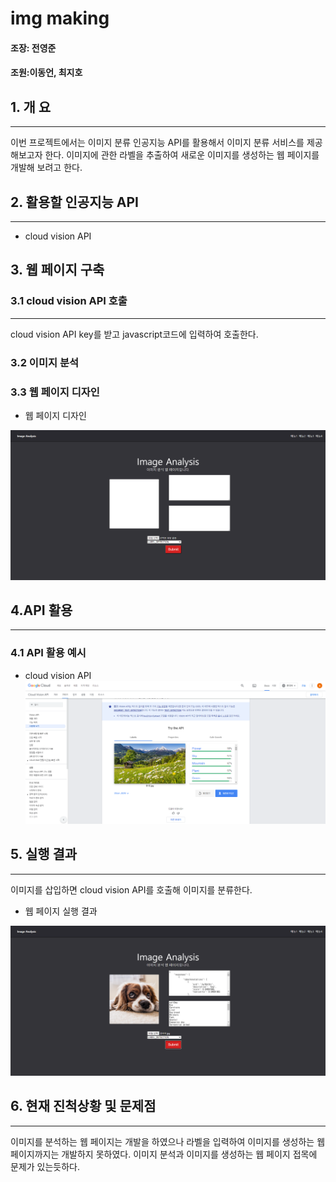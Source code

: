 # img making
#### 조장: 전영준

#### 조원:이동언, 최지호

## 1. 개 요
* * *
이번 프로젝트에서는 이미지 분류 인공지능 API를 활용해서
 이미지 분류 서비스를 제공해보고자 한다. 이미지에 관한 라벨을 추출하여
 새로운 이미지를 생성하는 웹 페이지를 개발해 보려고 한다.

## 2. 활용할 인공지능 API
* * *
 - cloud vision API
## 3. 웹 페이지 구축
### 3.1 cloud vision API 호출
***
cloud vision API key를 받고 javascript코드에 입력하여 호출한다.
### 3.2 이미지 분석
### 3.3 웹 페이지 디자인
 - 웹 페이지 디자인

![웹 페이지 디자인](https://github.com/yj021225/ai_api_project/blob/main/%EC%9B%B9%20%ED%8E%98%EC%9D%B4%EC%A7%80%20%EB%94%94%EC%9E%90%EC%9D%B8.png)

## 4.API 활용
* * *
### 4.1 API 활용 예시
 - cloud vision API
![API 활용 예시](https://github.com/yj021225/ai_api_project/blob/main/API%20%ED%99%9C%EC%9A%A9%EC%98%88%EC%8B%9C_2.png)

## 5. 실행 결과
* * *
 이미지를 삽입하면 cloud vision API를 호출해 이미지를 분류한다.
 
 - 웹 페이지 실행 결과

![웹 페이지 실행 결과](https://github.com/yj021225/ai_api_project/blob/main/%EC%9B%B9%20%ED%8E%98%EC%9D%B4%EC%A7%80%20%EC%8B%A4%ED%96%89%20%EA%B2%B0%EA%B3%BC.png)

## 6. 현재 진척상황 및 문제점
***
이미지를 분석하는 웹 페이지는 개발을 하였으나 라벨을 입력하여
이미지를 생성하는 웹 페이지까지는 개발하지 못하였다.
이미지 분석과 이미지를 생성하는 웹 페이지 접목에 문제가 있는듯하다.
